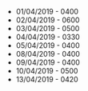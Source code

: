 * 01/04/2019 - 0400
* 02/04/2019 - 0600
* 03/04/2019 - 0500
* 04/04/2019 - 0330
* 05/04/2019 - 0400
* 08/04/2019 - 0400
* 09/04/2019 - 0400
* 10/04/2019 - 0500
* 13/04/2019 - 0420
